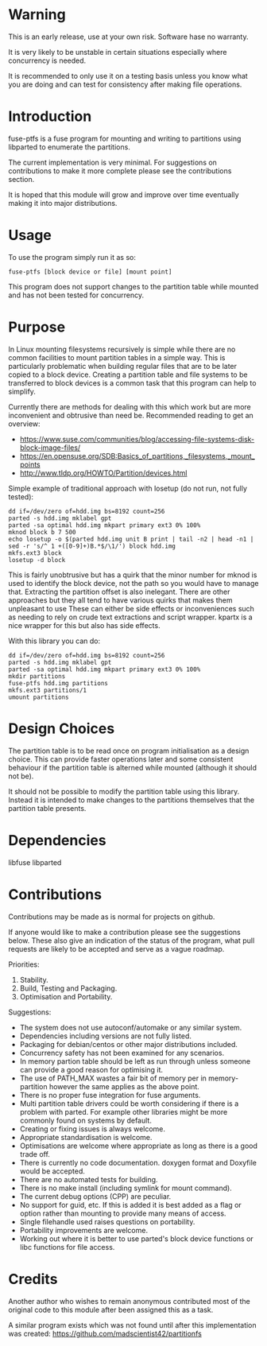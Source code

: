 Warning
=======

This is an early release, use at your own risk. Software hase no warranty.

It is very likely to be unstable in certain situations especially where concurrency is needed.

It is recommended to only use it on a testing basis unless you know what you are doing and can test for consistency after making file operations.

Introduction
============

fuse-ptfs is a fuse program for mounting and writing to partitions using libparted to enumerate the partitions.

The current implementation is very minimal. For suggestions on contributions to make it more complete please see the contributions section.

It is hoped that this module will grow and improve over time eventually making it into major distributions.

Usage
=====

To use the program simply run it as so:

    fuse-ptfs [block device or file] [mount point]

This program does not support changes to the partition table while mounted and has not been tested for concurrency.

Purpose
=======

In Linux mounting filesystems recursively is simple while there are no common facilities to mount partition tables in a simple way. This is particularly problematic when building regular files that are to be later copied to a block device. Creating a partition table and file systems to be transferred to block devices is a common task that this program can help to simplify.

Currently there are methods for dealing with this which work but are more inconvenient and obtrusive than need be. Recommended reading to get an overview:

* https://www.suse.com/communities/blog/accessing-file-systems-disk-block-image-files/
* https://en.opensuse.org/SDB:Basics_of_partitions,_filesystems,_mount_points
* http://www.tldp.org/HOWTO/Partition/devices.html

Simple example of traditional approach with losetup (do not run, not fully tested):

    dd if=/dev/zero of=hdd.img bs=8192 count=256
    parted -s hdd.img mklabel gpt
    parted -sa optimal hdd.img mkpart primary ext3 0% 100%
    mknod block b 7 500
    echo losetup -o $(parted hdd.img unit B print | tail -n2 | head -n1 | sed -r 's/^ 1 +([0-9]+)B.*$/\1/') block hdd.img
    mkfs.ext3 block
    losetup -d block

This is fairly unobtrusive but has a quirk that the minor number for mknod is used to identify the block device, not the path so you would have to manage that. Extracting the partition offset is also inelegant. There are other approaches but they all tend to have various quirks that makes them unpleasant to use These can either be side effects or inconveniences such as needing to rely on crude text extractions and script wrapper. kpartx is a nice wrapper for this but also has side effects.

With this library you can do:

    dd if=/dev/zero of=hdd.img bs=8192 count=256
    parted -s hdd.img mklabel gpt
    parted -sa optimal hdd.img mkpart primary ext3 0% 100%
    mkdir partitions
    fuse-ptfs hdd.img partitions
    mkfs.ext3 partitions/1
    umount partitions

Design Choices
==============

The partition table is to be read once on program initialisation as a design choice. This can provide faster operations later and some consistent behaviour if the partition table is alterned while mounted (although it should not be).

It should not be possible to modify the partition table using this library. Instead it is intended to make changes to the partitions themselves that the partition table presents.

Dependencies
============

libfuse
libparted

Contributions
=============

Contributions may be made as is normal for projects on github.

If anyone would like to make a contribution please see the suggestions below. These also give an indication of the status of the program, what pull requests are likely to be accepted and serve as a vague roadmap.

Priorities:

1. Stability.
2. Build, Testing and Packaging.
3. Optimisation and Portability.

Suggestions:

* The system does not use autoconf/automake or any similar system.
* Dependencies including versions are not fully listed.
* Packaging for debian/centos or other major distributions included.
* Concurrency safety has not been examined for any scenarios.
* In memory partion table should be left as run through unless someone can provide a good reason for optimising it.
* The use of PATH_MAX wastes a fair bit of memory per in memory-partition however the same applies as the above point.
* There is no proper fuse integration for fuse arguments.
* Multi partition table drivers could be worth considering if there is a problem with parted. For example other libraries might be more commonly found on systems by default.
* Creating or fixing issues is always welcome.
* Appropriate standardisation is welcome.
* Optimisations are welcome where appropriate as long as there is a good trade off.
* There is currently no code documentation. doxygen format and Doxyfile would be accepted.
* There are no automated tests for building.
* There is no make install (including symlink for mount command).
* The current debug options (CPP) are peculiar.
* No support for guid, etc. If this is added it is best added as a flag or option rather than mounting to provide many means of access.
* Single filehandle used raises questions on portability.
* Portability improvements are welcome.
* Working out where it is better to use parted's block device functions or libc functions for file access.

Credits
=======

Another author who wishes to remain anonymous contributed most of the original code to this module after been assigned this as a task.

A similar program exists which was not found until after this implementation was created:
https://github.com/madscientist42/partitionfs